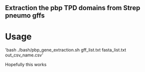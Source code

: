 ## Extraction the pbp TPD domains from Strep pneumo gffs ##

# Usage # 

'bash ./bash/pbp_gene_extraction.sh gff_list.txt fasta_list.txt out_csv_name.csv'

Hopefully this works


